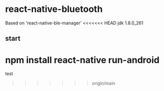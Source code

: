 # react-native-bluetooth
Based on 'react-native-ble-manager'
<<<<<<< HEAD
jdk 1.8.0_261

## start 
npm install 
react-native run-android
=======
test
>>>>>>> origin/main

